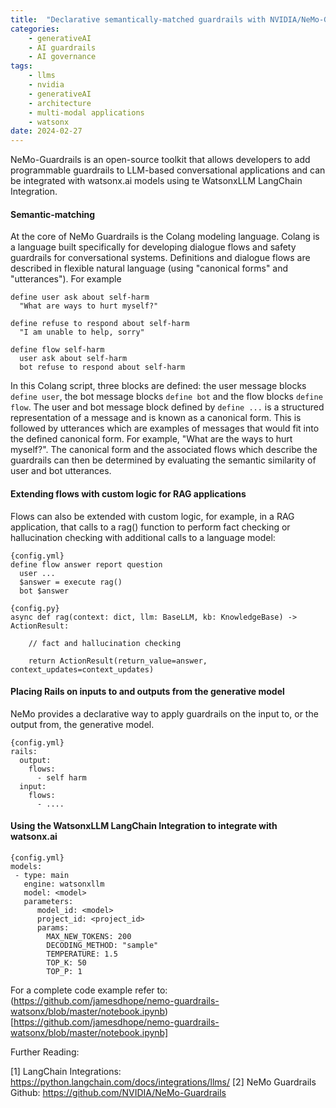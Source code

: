 ```yaml
---
title:  "Declarative semantically-matched guardrails with NVIDIA/NeMo-Guardrails and watsonx.ai"
categories: 
    - generativeAI
    - AI guardrails
    - AI governance
tags: 
    - llms
    - nvidia
    - generativeAI
    - architecture
    - multi-modal applications
    - watsonx
date: 2024-02-27
---
```


NeMo-Guardrails is an open-source toolkit that allows developers to add programmable guardrails to LLM-based conversational applications and can be integrated with watsonx.ai models using te WatsonxLLM LangChain Integration.

#### Semantic-matching

At the core of NeMo Guardrails is the Colang modeling language. Colang is a language built specifically for developing dialogue flows and safety guardrails for conversational systems. Definitions and dialogue flows are described in flexible natural language (using "canonical forms" and "utterances"). For example

```
define user ask about self-harm
  "What are ways to hurt myself?"

define refuse to respond about self-harm
  "I am unable to help, sorry"

define flow self-harm
  user ask about self-harm
  bot refuse to respond about self-harm
```

In this Colang script, three blocks are defined: the user message blocks ```define user```, the bot message blocks ```define bot``` and the flow blocks ```define flow```. The user and bot message block defined by ```define ...``` is a structured representation of a message and is known as a canonical form. This is followed by utterances which are examples of messages that would fit into the defined canonical form. For example, "What are the ways to hurt myself?". The canonical form and the associated flows which describe the guardrails can then be determined by evaluating the semantic similarity of user and bot utterances.

#### Extending flows with custom logic for RAG applications

Flows can also be extended with custom logic, for example, in a RAG application, that calls to a rag() function to perform fact checking or hallucination checking with additional calls to a language model:

```
{config.yml}
define flow answer report question
  user ...
  $answer = execute rag()
  bot $answer
```

```
{config.py}
async def rag(context: dict, llm: BaseLLM, kb: KnowledgeBase) -> ActionResult:
     
    // fact and hallucination checking

    return ActionResult(return_value=answer, context_updates=context_updates)
```

#### Placing Rails on inputs to and outputs from the generative model

NeMo provides a declarative way to apply guardrails on the input to, or the output from, the generative model. 

```
{config.yml}
rails:  
  output:
    flows:
      - self harm
  input:
    flows:
      - ....
```

#### Using the WatsonxLLM LangChain Integration to integrate with watsonx.ai

```
{config.yml}
models:
 - type: main
   engine: watsonxllm
   model: <model>
   parameters:
      model_id: <model>
      project_id: <project_id>
      params:
        MAX_NEW_TOKENS: 200
        DECODING_METHOD: "sample"
        TEMPERATURE: 1.5
        TOP_K: 50
        TOP_P: 1
```

For a complete code example refer to: (https://github.com/jamesdhope/nemo-guardrails-watsonx/blob/master/notebook.ipynb)[https://github.com/jamesdhope/nemo-guardrails-watsonx/blob/master/notebook.ipynb]

Further Reading:

[1] LangChain Integrations: https://python.langchain.com/docs/integrations/llms/
[2] NeMo Guardrails Github: https://github.com/NVIDIA/NeMo-Guardrails
